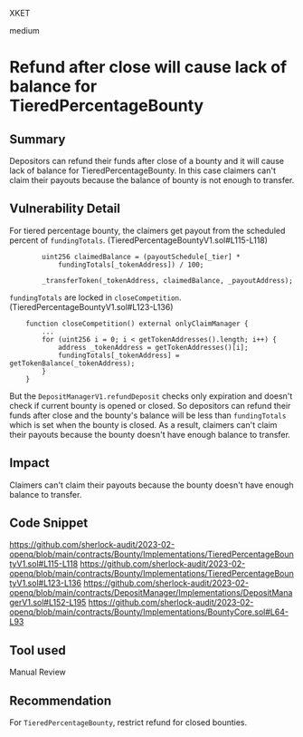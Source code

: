 XKET

medium

# Refund after close will cause lack of balance for TieredPercentageBounty



## Summary
Depositors can refund their funds after close of a bounty and it will cause lack of balance for TieredPercentageBounty. In this case claimers can't claim their payouts because the balance of bounty is not enough to transfer.


## Vulnerability Detail

For tiered percentage bounty, the claimers get payout from the scheduled percent of `fundingTotals`. (TieredPercentageBountyV1.sol#L115-L118)

```solidity
        uint256 claimedBalance = (payoutSchedule[_tier] *
            fundingTotals[_tokenAddress]) / 100;

        _transferToken(_tokenAddress, claimedBalance, _payoutAddress);
```
`fundingTotals` are locked in `closeCompetition`.(TieredPercentageBountyV1.sol#L123-L136)
```solidity
    function closeCompetition() external onlyClaimManager {
        ...
        for (uint256 i = 0; i < getTokenAddresses().length; i++) {
            address _tokenAddress = getTokenAddresses()[i];
            fundingTotals[_tokenAddress] = getTokenBalance(_tokenAddress);
        }
    }
```
But the `DepositManagerV1.refundDeposit` checks only expiration and doesn't check if current bounty is opened or closed. So depositors can refund their funds after close and the bounty's balance will be less than `fundingTotals` which is set when the bounty is closed.
As a result, claimers can't claim their payouts because the bounty doesn't have enough balance to transfer.

## Impact

Claimers can't claim their payouts because the bounty doesn't have enough balance to transfer.

## Code Snippet
https://github.com/sherlock-audit/2023-02-openq/blob/main/contracts/Bounty/Implementations/TieredPercentageBountyV1.sol#L115-L118
https://github.com/sherlock-audit/2023-02-openq/blob/main/contracts/Bounty/Implementations/TieredPercentageBountyV1.sol#L123-L136
https://github.com/sherlock-audit/2023-02-openq/blob/main/contracts/DepositManager/Implementations/DepositManagerV1.sol#L152-L195
https://github.com/sherlock-audit/2023-02-openq/blob/main/contracts/Bounty/Implementations/BountyCore.sol#L64-L93
## Tool used
Manual Review

## Recommendation
For `TieredPercentageBounty`, restrict refund for closed bounties.



